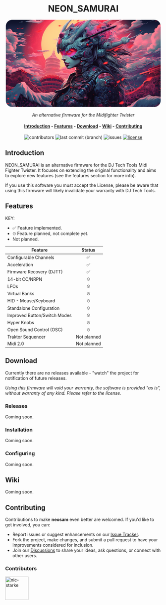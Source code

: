 <div align="center">
  <h1>NEON_SAMURAI</h1>
  
  <img src="./2.png" alt="NEON_SAMURAI" style="max-width: 500px; max-height: 200;">
  
  <i>An alternative firmware for the Midifighter Twister</i>
  
  <h4 align="center">
    <a href="#introduction">Introduction</a> -
    <a href="#features">Features</a> -
    <a href="#download">Download</a> -
    <a href="#wiki">Wiki</a> -
    <a href="#contributing">Contributing</a>
  </h4>

  <p>
    <img alt="contributors" src="https://img.shields.io/github/contributors/nic-starke/neon_samurai">
    <img alt="last commit (branch)" src="https://img.shields.io/github/last-commit/nic-starke/neon_samurai/main">
    <img alt="issues" src="https://img.shields.io/github/issues/nic-starke/neon_samurai">
    <a href="https://github.com/nic-starke/neon_samurai/blob/master/LICENSE"> <img alt="license" src="https://img.shields.io/github/license/nic-starke/neon_samurai"> </a>
  </p>

</div>


## Introduction 

NEON_SAMURAI is an alternative firmware for the DJ Tech Tools Midi Fighter Twister. It focuses on extending the original functionality and aims to explore new features (see the features section for more info).

If you use this software you must accept the License, please be aware that using this firmware will likely invalidate your warranty with DJ Tech Tools.

## Features

KEY:
 - ✅ Feature implemented.
 - ⏲ Feature planned, not complete yet.
 - Not planned.

| Feature                         |  Status                 |
| --------------------------      | :-----------------:     |
| Configurable Channels      			|  ✅                     |
| Acceleration                    |  ✅                     |
| Firmware Recovery (DJTT)        |  ✅                     |
| 14-bit CC/NRPN                  |  ⏲                      |
| LFOs                            |  ⏲                      |
| Virtual Banks                   |  ⏲                      |
| HID - Mouse/Keyboard            |  ⏲                      |
| Standalone Configuration        |  ⏲                      |
| Improved Button/Switch Modes    |  ⏲                      |
| Hyper Knobs                     |  ⏲                      |
| Open Sound Control (OSC)        |  ⏲                      |
| Traktor Sequencer               |  Not planned            |
| Midi 2.0                        |  Not planned            |

## Download

Currently there are no releases available - "watch" the project for notification of future releases.

<i> Using this firmware will void your warranty, the software is provided "as is", without warranty of any kind. Please refer to the license.</i>

### Releases

Coming soon.

### Installation

Coming soon.

### Configuring

Coming soon.

## Wiki

Coming soon.

## Contributing 

Contributions to make **neosam** even better are welcomed. If you'd like to get involved, you can:

- Report issues or suggest enhancements on our [Issue Tracker](https://github.com/nic-starke/neon_samurai/issues).
- Fork the project, make changes, and submit a pull request to have your improvements considered for inclusion.
- Join our [Discussions](https://github.com/nic-starke/neon_samurai/discussions) to share your ideas, ask questions, or connect with other users.

### Contributors

<a href="https://github.com/nic-starke"><img src="https://avatars.githubusercontent.com/u/10380155?v=4" title="nic-starke" width="75" height="75"></a>

